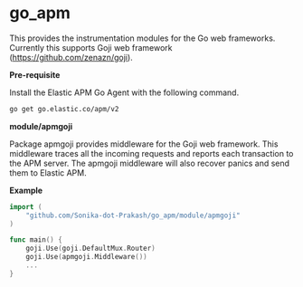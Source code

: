 # go_apm

This provides the instrumentation modules for the Go web frameworks.
Currently this supports Goji web framework (https://github.com/zenazn/goji).


**Pre-requisite**

Install the Elastic APM Go Agent with the following command.
```bash
go get go.elastic.co/apm/v2
```


**module/apmgoji**

Package apmgoji provides middleware for the Goji web framework. This middleware traces all the incoming requests and reports each transaction to the APM server.
The apmgoji middleware will also recover panics and send them to Elastic APM.


**Example**

```go
import (
	"github.com/Sonika-dot-Prakash/go_apm/module/apmgoji"
)

func main() {
	goji.Use(goji.DefaultMux.Router)
	goji.Use(apmgoji.Middleware())
	...
}
```